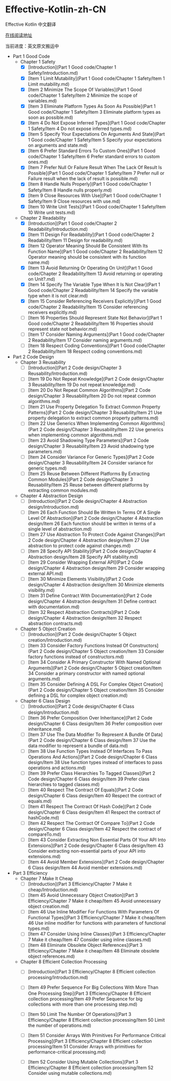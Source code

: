 # Effective-Kotlin-zh-CN

Effective Kotlin 中文翻译

[在线阅读地址](https://maxzmeng.github.io/Effective-Kotlin-zh-CN/index.html)

当前进度：英文原文搬运中

- Part 1 Good Code
    - Chapter 1 Safety
        - [x] [Introduction](Part 1 Good code/Chapter 1 Safety/Introduction.md)
        - [x] [Item 1 Limit Mutability](Part 1 Good code/Chapter 1 Safety/Item 1 Limit mutability.md)
        - [x] [Item 2 Minimize The Scope Of Variables](Part 1 Good code/Chapter 1 Safety/Item 2 Minimize the scope of variables.md)
        - [x] [Item 3 Eliminate Platform Types As Soon As Possible](Part 1 Good code/Chapter 1 Safety/Item 3 Eliminate platform types as soon as possible.md)
        - [x] [Item 4 Do Not Expose Inferred Types](Part 1 Good code/Chapter 1 Safety/Item 4 Do not expose inferred types.md)
        - [x] [Item 5 Specify Your Expectations On Arguments And State](Part 1 Good code/Chapter 1 Safety/Item 5 Specify your expectations on arguments and state.md)
        - [x] [Item 6 Prefer Standard Errors To Custom Ones](Part 1 Good code/Chapter 1 Safety/Item 6 Prefer standard errors to custom ones.md)
        - [x] [Item 7 Prefer Null Or Failure Result When The Lack Of Result Is Possible](Part 1 Good code/Chapter 1 Safety/Item 7 Prefer null or Failure result when the lack of result is possible.md)
        - [x] [Item 8 Handle Nulls Properly](Part 1 Good code/Chapter 1 Safety/Item 8 Handle nulls properly.md)
        - [x] [Item 9 Close Resources With Use](Part 1 Good code/Chapter 1 Safety/Item 9 Close resources with use.md)
        - [x] [Item 10 Write Unit Tests](Part 1 Good code/Chapter 1 Safety/Item 10 Write unit tests.md)
    - Chapter 2 Readability
        - [x] [Introduction](Part 1 Good code/Chapter 2 Readability/Introduction.md)
        - [x] [Item 11 Design For Readability](Part 1 Good code/Chapter 2 Readability/Item 11 Design for readability.md)
        - [x] [Item 12 Operator Meaning Should Be Consistent With Its Function Name](Part 1 Good code/Chapter 2 Readability/Item 12 Operator meaning should be consistent with its function name.md)
        - [x] [Item 13 Avoid Returning Or Operating On Unit](Part 1 Good code/Chapter 2 Readability/Item 13 Avoid returning or operating on Unit?.md)
        - [x] [Item 14 Specify The Variable Type When It Is Not Clear](Part 1 Good code/Chapter 2 Readability/Item 14 Specify the variable type when it is not clear.md)
        - [x] [Item 15 Consider Referencing Receivers Explicitly](Part 1 Good code/Chapter 2 Readability/Item 15 Consider referencing receivers explicitly.md)
        - [ ] [Item 16 Properties Should Represent State Not Behavior](Part 1 Good code/Chapter 2 Readability/Item 16 Properties should represent state not behavior.md)
        - [ ] [Item 17 Consider Naming Arguments](Part 1 Good code/Chapter 2 Readability/Item 17 Consider naming arguments.md)
        - [ ] [Item 18 Respect Coding Conventions](Part 1 Good code/Chapter 2 Readability/Item 18 Respect coding conventions.md)
- Part 2 Code Design
    - Chapter 3 Reusability
        - [ ] [Introduction](Part 2 Code design/Chapter 3 Reusability/Introduction.md)
        - [ ] [Item 19 Do Not Repeat Knowledge](Part 2 Code design/Chapter 3 Reusability/Item 19 Do not repeat knowledge.md)
        - [ ] [Item 20 Do Not Repeat Common Algorithms](Part 2 Code design/Chapter 3 Reusability/Item 20 Do not repeat common algorithms.md)
        - [ ] [Item 21 Use Property Delegation To Extract Common Property Patterns](Part 2 Code design/Chapter 3 Reusability/Item 21 Use property delegation to extract common property patterns.md)
        - [ ] [Item 22 Use Generics When Implementing Common Algorithms](Part 2 Code design/Chapter 3 Reusability/Item 22 Use generics when implementing common algorithms.md)
        - [ ] [Item 23 Avoid Shadowing Type Parameters](Part 2 Code design/Chapter 3 Reusability/Item 23 Avoid shadowing type parameters.md)
        - [ ] [Item 24 Consider Variance For Generic Types](Part 2 Code design/Chapter 3 Reusability/Item 24 Consider variance for generic types.md)
        - [ ] [Item 25 Reuse Between Different Platforms By Extracting Common Modules](Part 2 Code design/Chapter 3 Reusability/Item 25 Reuse between different platforms by extracting common modules.md)
    - Chapter 4 Abstraction Design
        - [ ] [Introduction](Part 2 Code design/Chapter 4 Abstraction design/Introduction.md)
        - [ ] [Item 26 Each Function Should Be Written In Terms Of A Single Level Of Abstraction](Part 2 Code design/Chapter 4 Abstraction design/Item 26 Each function should be written in terms of a single level of abstraction.md)
        - [ ] [Item 27 Use Abstraction To Protect Code Against Changes](Part 2 Code design/Chapter 4 Abstraction design/Item 27 Use abstraction to protect code against changes.md)
        - [ ] [Item 28 Specify API Stability](Part 2 Code design/Chapter 4 Abstraction design/Item 28 Specify API stability.md)
        - [ ] [Item 29 Consider Wrapping External API](Part 2 Code design/Chapter 4 Abstraction design/Item 29 Consider wrapping external API.md)
        - [ ] [Item 30 Minimize Elements Visibility](Part 2 Code design/Chapter 4 Abstraction design/Item 30 Minimize elements visibility.md)
        - [ ] [Item 31 Define Contract With Documentation](Part 2 Code design/Chapter 4 Abstraction design/Item 31 Define contract with documentation.md)
        - [ ] [Item 32 Respect Abstraction Contracts](Part 2 Code design/Chapter 4 Abstraction design/Item 32 Respect abstraction contracts.md)
    - Chapter 5 Object Creation
        - [ ] [Introduction](Part 2 Code design/Chapter 5 Object creation/Introduction.md)
        - [ ] [Item 33 Consider Factory Functions Instead Of Constructors](Part 2 Code design/Chapter 5 Object creation/Item 33 Consider factory functions instead of constructors.md)
        - [ ] [Item 34 Consider A Primary Constructor With Named Optional Arguments](Part 2 Code design/Chapter 5 Object creation/Item 34 Consider a primary constructor with named optional arguments.md)
        - [ ] [Item 35 Consider Defining A DSL For Complex Object Creation](Part 2 Code design/Chapter 5 Object creation/Item 35 Consider defining a DSL for complex object creation.md)
    - Chapter 6 Class Design
        - [ ] [Introduction](Part 2 Code design/Chapter 6 Class design/Introduction.md)
        - [ ] [Item 36 Prefer Composition Over Inheritance](Part 2 Code design/Chapter 6 Class design/Item 36 Prefer composition over inheritance.md)
        - [ ] [Item 37 Use The Data Modifier To Represent A Bundle Of Data](Part 2 Code design/Chapter 6 Class design/Item 37 Use the data modifier to represent a bundle of data.md)
        - [ ] [Item 38 Use Function Types Instead Of Interfaces To Pass Operations And Actions](Part 2 Code design/Chapter 6 Class design/Item 38 Use function types instead of interfaces to pass operations and actions.md)
        - [ ] [Item 39 Prefer Class Hierarchies To Tagged Classes](Part 2 Code design/Chapter 6 Class design/Item 39 Prefer class hierarchies to tagged classes.md)
        - [ ] [Item 40 Respect The Contract Of Equals](Part 2 Code design/Chapter 6 Class design/Item 40 Respect the contract of  equals.md)
        - [ ] [Item 41 Respect The Contract Of Hash Code](Part 2 Code design/Chapter 6 Class design/Item 41 Respect the contract of  hashCode.md)
        - [ ] [Item 42 Respect The Contract Of Compare To](Part 2 Code design/Chapter 6 Class design/Item 42 Respect the contract of compareTo.md)
        - [ ] [Item 43 Consider Extracting Non Essential Parts Of Your API Into Extensions](Part 2 Code design/Chapter 6 Class design/Item 43 Consider extracting non-essential parts of your API into extensions.md)
        - [ ] [Item 44 Avoid Member Extensions](Part 2 Code design/Chapter 6 Class design/Item 44 Avoid member extensions.md)
- Part 3 Efficiency
    - Chapter 7 Make It Cheap
        - [ ] [Introduction](Part 3 Efficiency/Chapter 7 Make it cheap/Introduction.md)
        - [ ] [Item 45 Avoid Unnecessary Object Creation](Part 3 Efficiency/Chapter 7 Make it cheap/Item 45 Avoid unnecessary object creation.md)
        - [ ] [Item 46 Use Inline Modifier For Functions With Parameters Of Functional Types](Part 3 Efficiency/Chapter 7 Make it cheap/Item 46 Use inline modifier for functions with parameters of functional types.md)
        - [ ] [Item 47 Consider Using Inline Classes](Part 3 Efficiency/Chapter 7 Make it cheap/Item 47 Consider using inline classes.md)
        - [ ] [Item 48 Eliminate Obsolete Object References](Part 3 Efficiency/Chapter 7 Make it cheap/Item 48 Eliminate obsolete object references.md)
    - Chapter 8 Efficient Collection Processing
        - [ ] [Introduction](Part 3 Efficiency/Chapter 8 Efficient collection processing/Introduction.md)
        - [ ] [Item 49 Prefer Sequence For Big Collections With More Than One Processing Step](Part 3 Efficiency/Chapter 8 Efficient collection processing/Item 49 Prefer Sequence for big collections with more than one processing step.md)
        - [ ] [Item 50 Limit The Number Of Operations](Part 3 Efficiency/Chapter 8 Efficient collection processing/Item 50 Limit the number of operations.md)
        - [ ] [Item 51 Consider Arrays With Primitives For Performance Critical Processing](Part 3 Efficiency/Chapter 8 Efficient collection processing/Item 51 Consider Arrays with primitives for performance-critical processing.md)
        - [ ] [Item 52 Consider Using Mutable Collections](Part 3 Efficiency/Chapter 8 Efficient collection processing/Item 52 Consider using mutable collections.md)

